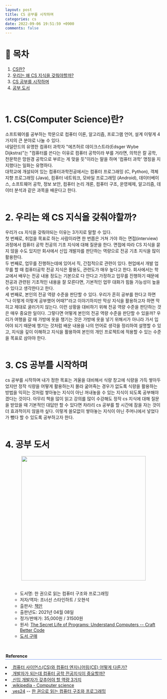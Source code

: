 ```yaml
---
layout: post
title: CS 공부를 시작하며
categories: cs
date: 2022-09-06 19:51:59 +0900
comments: false
---
```


# 📖 목차
1. [CS란?](#CS란?)
2. [우리는 왜 CS 지식을 갖춰야할까?](#우리는왜CS지식을갖춰야할까?)
3. [CS 공부를 시작하며](#CS공부를시작하며)
4. [공부 도서](#공부도서)

<br/>

# 1. CS(Computer Science)란? <a name="cs란?"></a>
소프트웨어를 공부하는 학문으로 컴퓨터 이론, 알고리즘, 프로그램 언어, 설계 이렇게 4가지의 큰 분야로 나눌 수 있다.<br/>
네덜란드의 유명한 컴퓨터 과학자 "에츠허르 데이크스트라(Edsger Wybe Dijkstra)"는 "컴퓨터를 쓴다는 이유로 컴퓨터 공학이라 부를 거라면, 의학은 칼 공학, 천문학은 망원경 공학으로 부르는 게 맞을 듯"이라는 말을 하며 '컴퓨터 과학' 명칭을 지지했다는 일화는 유명하다.<br/>
대학교에 개설되어 있는 컴퓨터과학전공에서는 컴퓨터 프로그래밍 (C, Python), 객체 지향 프로그래밍 (Java), 컴퓨터 네트워크, 모바일 프로그래밍 (Android), 데이터베이스, 소프트웨어 공학, 정보 보안, 컴퓨터 논리 개론, 컴퓨터 구조, 운영체제, 알고리즘, 데이터 분석과 같은 과목을 배운다고 한다.<br/><br/>

# 2. 우리는 왜 CS 지식을 갖춰야할까? <a name="우리는왜CS지식을갖춰야할까?"></a>
우리가 cs 지식을 갖춰야되는 이유는 3가지로 말할 수 있다.<br/>
첫 번째로, 취업을 목표로 하는 사람이라면 한 번쯤은 거쳐 가야 하는 면접(interview) 과정에서 컴퓨터 공학 전공의 기초 지식에 대해 질문을 한다. 면접에 따라 CS 지식을 묻지 않을 수도 있지만 회사에서 신입 개발자를 판단하는 역량으로 전공 기초 지식을 많이 활용한다.<br/>
두 번째로, 업무를 진행하는데에 있어서 직, 간접적으로 관련이 있다. 현업에서 개발 업무를 할 때 컴퓨터공학 전공 지식은 활용도, 관련도가 매우 높다고 한다. 회사에서는 학교에서 배우는 전공 내용 정도는 기본으로 다 안다고 가정하고 업무를 진행하기 때문에 전공과 관련된 기초적인 내용을 잘 모른다면, 기본적인 업무 대화가 힘들 가능성이 높을 수 있다고 생각한다고 한다.<br/>
세 번째로, 본인의 전공 역량 수준을 판단할 수 있다. 우리가 흔히 공부를 한다고 하면 "나 이렇게 이렇게 공부했어 어때?"라고 이야기하지만 막상 지식을 활용하고자 하면 막히고 제대로 굴러가지 않는다. 이런 상황을 대비하기 위해 전공 역량 수준을 판단하는 것은 매우 중요한 일이다. 그렇다면 어떻게 본인의 전공 역량 수준을 판단할 수 있을까? 우리가 여행을 갈 때 가방에 옷을 챙기는 것은 가방에 옷을 넣기 위해서가 아니라 가서 입어야 되기 때문에 챙기는 것처럼 배운 내용을 나의 언어로 생각을 정리하여 설명할 수 있고, 지식을 깊이 이해하고 지식을 활용하여 본인의 개인 프로젝트에 적용할 수 있는 수준을 목표로 삼아야 한다.<br/><br/>

# 3. CS 공부를 시작하며 <a name="CS공부를시작하며"></a>
cs 공부를 시작하며 내가 정한 목표는 겨울을 대비해서 식량 창고에 식량을 가득 쌓아두었지만 정작 식량을 어떻게 활용하는지 몰라 굶어죽는 경우가 없도록 식량을 활용하는 방법을 익히는 것처럼 쌓아놓는 지식이 아닌 꺼내놓을 수 있는 지식이 되도록 공부해야겠다는 것이다. 아무리 책을 많이 읽고 강의를 많이 수강해도 정작 cs 지식에 대해 질문을 받았을 때 기본적인 대답만 할 수 있다면 차라리 cs 공부를 할 시간에 잠을 자는 것이 더 효과적이지 않을까 싶다. 이렇게 쓸모없이 쌓아놓는 지식이 아닌 주머니에서 넣었다가 뺐다 할 수 있도록 공부하고자 한다.<br/><br/>

# 4. 공부 도서 <a name="공부도서"></a>
<center>
    <img src="https://github.com/WoojinJeonkr/WoojinJeonkr.github.io/blob/main/assets/img/%ED%95%9C-%EA%B6%8C%EC%9C%BC%EB%A1%9C-%EC%9D%BD%EB%8A%94-%EC%BB%B4%ED%93%A8%ED%84%B0-%EA%B5%AC%EC%A1%B0%EC%99%80-%ED%94%84%EB%A1%9C%EA%B7%B8%EB%9E%98%EB%B0%8D-%ED%91%9C%EC%A7%80.jpg?raw=true" style="height:400">
</center><br/>
<ul>
    <ul>
        <li>도서명: 한 권으로 읽는 컴퓨터 구조와 프로그래밍</li>
        <li>저자/역자: 조너선 스타인하트 / 오현석</li>
        <li>출판사: <a href="https://www.onlybook.co.kr/" target="_blank" rel="noopener noreferrer">책만</a></li>
        <li>출판년도: 2021년 04월 08일</li>
        <li>정가/판매가: 35,000원 / 31500원</li>
        <li>원서: <a href="http://www.yes24.com/Product/Goods/70886796" target="_blank" rel="noopener noreferrer">The Secret Life of Programs: Understand Computers -- Craft Better Code</a></li>
        <li><a href="http://www.yes24.com/product/goods/98997716" target="_blank" rel="noopener noreferrer">도서 구매</a></li>
    </ul>
</ul><br/>

<p style="border-bottom: 1px solid #688FF4; padding: 0.1em;"><b>Reference</b></p>
<li><a href="https://m.blog.naver.com/josephlee54/221332960200" target="_blank" rel="noopener noreferrer">&nbsp;컴퓨터 사이언스(CS)와 컴퓨터 엔지니어링(CE) 어떻게 다른가?</a></li>
<li><a href="https://seolin.tistory.com/135" target="_blank" rel="noopener noreferrer">&nbsp;개발자가 되는데 컴퓨터 공학 전공지식이 중요할까?</a></li>
<li><a href="https://techblog.yogiyo.co.kr/%EC%9A%94%EA%B8%B0%EC%9A%94-r-d-center%EC%97%90-%EB%AC%B4%EC%97%87%EC%9D%B4%EB%93%A0-%EB%AC%BC%EC%96%B4%EB%B3%B4%EC%84%B8%EC%9A%94-1-4c7a44af92a9" target="_blank" rel="noopener noreferrer">&nbsp;신입 개발자가 갖추어야 할 역량 3가지</a></li>
<li><a href="https://en.wikipedia.org/wiki/Computer_science" target="_blank" rel="noopener noreferrer">&nbsp;wikipedia - Computer science</a></li>
<li><a href="www.yes24.com" target="_blank" rel="noopener noreferrer">&nbsp;yes24</a> -- <a href="http://www.yes24.com/product/goods/98997716" target="_blank" rel="noopener noreferrer">한 권으로 읽는 컴퓨터 구조와 프로그래밍</a></li>